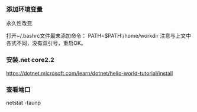 ### 添加环境变量

永久性改变

打开~/.bashrc文件最末添加命令：
PATH=$PATH:/home/workdir
注意与上文中各式不同，没有双引号，重启OK。

### 安装.net core2.2
https://dotnet.microsoft.com/learn/dotnet/hello-world-tutorial/install

### 查看端口
netstat -taunp
